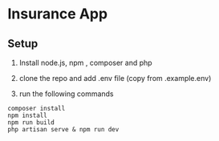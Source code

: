 # Insurance App

## Setup
1. Install node.js, npm , composer and php 
2. clone the repo and add .env file (copy from .example.env)

3. run the following commands 
```
composer install
npm install
npm run build
php artisan serve & npm run dev
```

